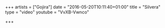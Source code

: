 +++
artists = ["Gojira"]
date = "2016-05-20T10:11:40+01:00"
title = "Silvera"
type = "video"
youtube = "VvXB-Vwnco"

+++


